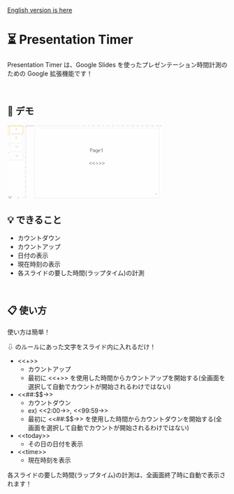 [English version is here](README_EN.md)

# ⏳ Presentation Timer

Presentation Timer は、Google Slides を使ったプレゼンテーション時間計測のための Google 拡張機能です！

<br />

## 🎥 デモ

<img src="images/demo.gif" alt="Sample signal" width="70%" height="70%">

<br />

## 💡 できること

- カウントダウン
- カウントアップ
- 日付の表示
- 現在時刻の表示
- 各スライドの要した時間(ラップタイム)の計測

<br />

## 📋 使い方

使い方は簡単！

⇩ のルールにあった文字をスライド内に入れるだけ！

- <<+>>
  - カウントアップ
  - 最初に <<+>> を使用した時間からカウントアップを開始する(全画面を選択して自動でカウントが開始されるわけではない)
- <<##:$$->>
  - カウントダウン
  - ex) <<2:00->>, <<99:59->>
  - 最初に <<##:$$->> を使用した時間からカウントダウンを開始する(全画面を選択して自動でカウントが開始されるわけではない)
- <\<today>>
  - その日の日付を表示
- <\<time>>
  - 現在時刻を表示

各スライドの要した時間(ラップタイム)の計測は、全画面終了時に自動で表示されます！

